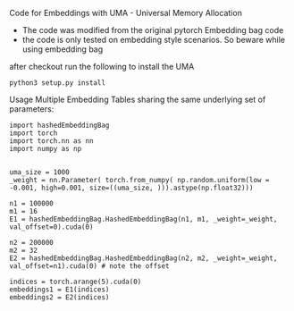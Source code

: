 Code for Embeddings with UMA - Universal Memory Allocation
- The code was modified from the original pytorch Embedding bag code
- the code is only tested on embedding style scenarios. So beware while using embedding bag

after checkout run the following to install the UMA
```
python3 setup.py install
```

Usage Multiple Embedding Tables sharing the same underlying set of parameters: 
```
import hashedEmbeddingBag
import torch
import torch.nn as nn
import numpy as np


uma_size = 1000
_weight = nn.Parameter( torch.from_numpy( np.random.uniform(low = -0.001, high=0.001, size=((uma_size, ))).astype(np.float32)))

n1 = 100000
m1 = 16
E1 = hashedEmbeddingBag.HashedEmbeddingBag(n1, m1, _weight=_weight, val_offset=0).cuda(0)

n2 = 200000
m2 = 32
E2 = hashedEmbeddingBag.HashedEmbeddingBag(n2, m2, _weight=_weight, val_offset=n1).cuda(0) # note the offset

indices = torch.arange(5).cuda(0)
embeddings1 = E1(indices)
embeddings2 = E2(indices)
```
